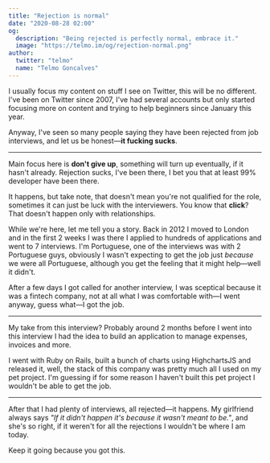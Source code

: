 ```yaml
---
title: "Rejection is normal"
date: "2020-08-28 02:00"
og:
  description: "Being rejected is perfectly normal, embrace it."
  image: "https://telmo.im/og/rejection-normal.png"
author:
  twitter: "telmo"
  name: "Telmo Goncalves"
---
```


I usually focus my content on stuff I see on Twitter, this will be no different. I've
been on Twitter since 2007, I've had several accounts but only started focusing more on content and
trying to help beginners since January this year.

Anyway, I've seen so many people saying they have been rejected from job interviews, and let us
be honest—**it fucking sucks**.

---

Main focus here is **don't give up**, something will turn up eventually, if it hasn't already.
Rejection sucks, I've been there, I bet you that at least 99% developer have been there.

It happens, but take note, that doesn't mean you're not qualified for the role, sometimes it
can just be luck with the interviewers. You know that **click**? That doesn't happen only with
relationships.

While we're here, let me tell you a story. Back in 2012 I moved to London and in the first 2 weeks
I was there I applied to hundreds of applications and went to 7 interviews. I'm Portuguese, one of the interviews was with 2 Portuguese guys, obviously I wasn't expecting to get the job just _because_
we were all Portuguese, although you get the feeling that it might help—well it didn't.

After a few days I got called for another interview, I was sceptical because it was a fintech company,
not at all what I was comfortable with—I went anyway, guess what—I got the job.

---

My take from this interview? Probably around 2 months before I went into this interview I
had the idea to build an application to manage expenses, invoices and more.

I went with Ruby on Rails, built a bunch of charts using HighchartsJS and released it, well, the
stack of this company was pretty much all I used on my pet project. I'm guessing if for some reason
I haven't built this pet project I wouldn't be able to get the job.

---

After that I had plenty of interviews, all rejected—it happens. My girlfriend always says
_"If it didn't happen it's because it wasn't meant to be."_, and she's so right, if it weren't
for all the rejections I wouldn't be where I am today.

Keep it going because you got this.
